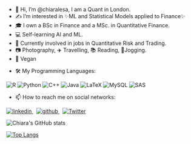 - 👋 Hi, I’m @chiaralesa, I am a Quant in London. 
- ✍️ I’m interested in ✨ML and Statistical Models applied to Finance✨
- 🎓 I own a BSc in Finance and a MSc. in Quantitative Finance.
- 💻 Self-learning AI and ML.
- 💼 Currently involved in jobs in Quantitative Risk and Trading.
- 📷 Photography, ✈️ Travelling, 📚 Reading, 🏃Jogging.
- 🌱 Vegan


<!---
chiaralesa/chiaralesa is a ✨ special ✨ repository because its `README.md` (this file) appears on your GitHub profile.
You can click the Preview link to take a look at your changes.
--->
- 🛠 My Programming Languages: 

![R](https://img.shields.io/badge/r-%23276DC3.svg?style=for-the-badge&logo=r&logoColor=white)
![Python](https://img.shields.io/badge/python-3670A0?style=for-the-badge&logo=python&logoColor=ffdd54)
![C++](https://img.shields.io/badge/c++-%2300599C.svg?style=for-the-badge&logo=c%2B%2B&logoColor=white)
![Java](https://img.shields.io/badge/java-%23ED8B00.svg?style=for-the-badge&logo=java&logoColor=white)
![LaTeX](https://img.shields.io/badge/latex-%23008080.svg?style=for-the-badge&logo=latex&logoColor=white)
![MySQL](https://img.shields.io/badge/mysql-%2300f.svg?style=for-the-badge&logo=mysql&logoColor=white)
![SAS](https://img.shields.io/badge/SAS-blue.svg?style=for-the-badge&logo=SAS&logoColor=white)





- 📫 How to reach me on social networks:

<p>
  <a href="https://www.linkedin.com/in/chiara-lesa/" >
    <img src="https://img.shields.io/badge/linkedin-%230077B5.svg?style=for-the-badge&logo=linkedin&logoColor=white" alt="linkedin"> 
  </a> &nbsp; 
  <a href="https://github.com/chiaralesa" >
    <img src="https://img.shields.io/badge/github-%23121011.svg?style=for-the-badge&logo=github&logoColor=white" alt="github"> 
  <a href="https://twitter.com/chiaralesa" rel="nofollow noreferrer">
  </a> &nbsp; 
   <a href="https://twitter.com/chiaralesa" >
    <img src="https://img.shields.io/badge/Twitter-%231DA1F2.svg?style=for-the-badge&logo=Twitter&logoColor=white" alt="Twitter">
 </a>
</p>

![Chiara's GitHub stats](https://github-readme-stats.vercel.app/api?username=chiaralesa&count_private=true&theme=radical)

[![Top Langs](https://github-readme-stats.vercel.app/api/top-langs/?username=chiaralesa&count_lags=9)](https://github.com/chiaralesa/github-readme-stats)

  <!---
  https://twitter.com/chiaralesa
 ![LinkedIn](https://img.shields.io/badge/linkedin-%230077B5.svg?style=for-the-badge&logo=linkedin&logoColor=white)
 &nbsp;
![Twitter](https://img.shields.io/badge/Twitter-%231DA1F2.svg?style=for-the-badge&logo=Twitter&logoColor=white)
 ![GitHub](https://img.shields.io/badge/github-%23121011.svg?style=for-the-badge&logo=github&logoColor=white)
-->
